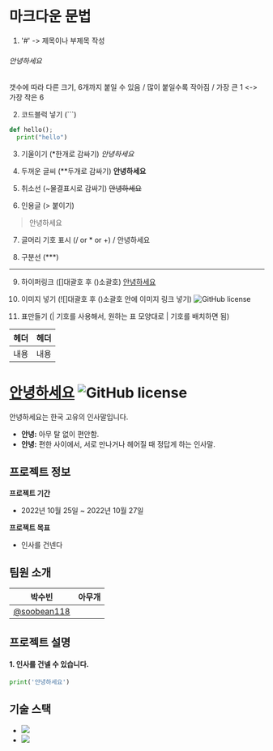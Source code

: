 # 마크다운 문법

1. '#' -> 제목이나 부제목 작성
###### 안녕하세요
갯수에 따라 다른 크기, 6개까지 붙일 수 있음 / 많이 붙일수록 작아짐 / 가장 큰 1 <-> 가장 작은 6

2. 코드블럭 넣기 (```)
```python
def hello();
  print("hello")
```

3. 기울이기 (*한개로 감싸기)
*안녕하세요*

4. 두꺼운 글씨 (**두개로 감싸기)
**안녕하세요**

5. 취소선 (~물결표시로 감싸기)
~~안녕하세요~~

6. 인용글 (> 붙이기)
> 안녕하세요

7. 글머리 기호 표시 (/ or * or +)
/ 안녕하세요

8. 구분선 (***)
*** 

9. 하이퍼링크 ([]대괄호 후 ()소괄호)
[안녕하세요](http://naver.com)

10. 이미지 넣기 (![]대괄호 후 ()소괄호 안에 이미지 링크 넣기)
![GitHub license](https://img.shields.io/badge/license-MIT-blue.svg)

11. 표만들기 (| 기호를 사용해서, 원하는 표 모양대로 | 기호를 배치하면 됨)

| 헤더 | 헤더 |
| --- | --- |
| 내용 | 내용 |




# [안녕하세요](https://github.com/soobean118/helloworld) ![GitHub license](https://img.shields.io/badge/license-MIT-blue.svg)

안녕하세요는 한국 고유의 인사말입니다.

* **안녕:** 아무 탈 없이 편안함.
* **안녕:** 편한 사이에서, 서로 만나거나 헤어질 때 정답게 하는 인사말.

## 프로젝트 정보

**프로젝트 기간**
* 2022년 10월 25일 ~ 2022년 10월 27일

**프로젝트 목표**
* 인사를 건넨다

## 팀원 소개
| 박수빈 | 아무개 |
| -----| ---- |
| [@soobean118]([https://github.com/soobean118](https://github.com/soobean118)) |  |

## 프로젝트 설명

#### 1. 인사를 건넬 수 있습니다.
```python
print('안녕하세요')
```

## 기술 스택
- <img src="https://img.shields.io/badge/React-61DAFB?style=flat-square&logo=React&logoColor=black">
- <img src="https://img.shields.io/badge/Spring-6DB33F?style=flat-square&logo=Spring&logoColor=white">
